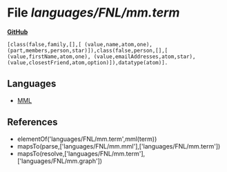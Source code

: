 # File _languages/FNL/mm.term_
**[GitHub](https://github.com/softlang/yas/blob/master/languages/FNL/mm.term)**
```
[class(false,family,[],[ (value,name,atom,one), (part,members,person,star)]),class(false,person,[],[ (value,firstName,atom,one), (value,emailAddresses,atom,star), (value,closestFriend,atom,option)]),datatype(atom)].
```

## Languages
* [MML](../languages/MML.md)

## References
* elementOf('languages/FNL/mm.term',mml(term))
* mapsTo(parse,['languages/FNL/mm.mml'],['languages/FNL/mm.term'])
* mapsTo(resolve,['languages/FNL/mm.term'],['languages/FNL/mm.graph'])
